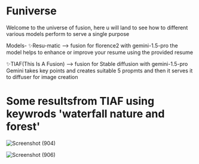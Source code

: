 # Funiverse
Welcome to the universe of fusion, here u will land to see how to different various models perform to serve a single purpose

Models-
✨Resu-matic --> fusion for florence2 with gemini-1.5-pro 
the model helps to enhance or improve your resume using the provided resume

✨TIAF(This Is A Fusion) --> fusion for Stable diffusion with gemini-1.5-pro
Gemini takes key points and creates suitable 5 propmts and then it serves it to diffuser for
image creation

# Some resultsfrom TIAF using keywrods 'waterfall nature and forest'

![Screenshot (904)](https://github.com/oms77/Funiverse/assets/130130420/e7e1738b-3fbc-4b7a-a1d4-0e12d04ce96e)

![Screenshot (906)](https://github.com/oms77/Funiverse/assets/130130420/7682399f-c79b-4366-b20e-110d4345925b)
